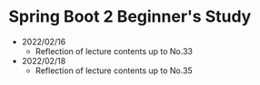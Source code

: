 # Spring Boot 2 Beginner's Study

- 2022/02/16
	- Reflection of lecture contents up to No.33
- 2022/02/18
	- Reflection of lecture contents up to No.35
